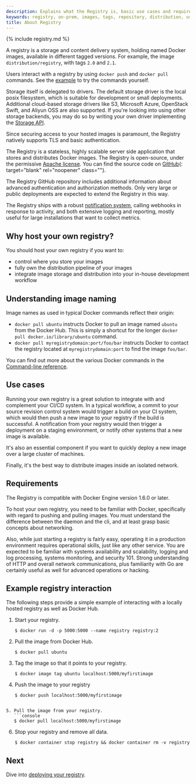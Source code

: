 ```yaml
---
description: Explains what the Registry is, basic use cases and requirements
keywords: registry, on-prem, images, tags, repository, distribution, use cases, requirements
title: About Registry
---
```


{% include registry.md %}

A registry is a storage and content delivery system, holding named Docker
images, available in different tagged versions. For example, the image `distribution/registry`, with tags `2.0` and `2.1`.

Users interact with a registry by using `docker push` and `docker pull` commands. See the [example](#example-registry-interaction) to try the commands yourself.

Storage itself is delegated to drivers. The default storage driver is the local
posix filesystem, which is suitable for development or small deployments.
Additional cloud-based storage drivers like S3, Microsoft Azure, OpenStack Swift,
and Aliyun OSS are also supported. If you're looking into using other storage
backends, you may do so by writing your own driver implementing the
[Storage API](storage-drivers/index.md).

Since securing access to your hosted images is paramount, the Registry natively
supports TLS and basic authentication.

The Registry is a stateless, highly scalable server side application that stores
and distributes Docker images. The Registry is open-source, under the
permissive [Apache license](https://en.wikipedia.org/wiki/Apache_License).
You can find the source code on
[GitHub](https://github.com/distribution/distribution){: target="blank" rel="noopener" class=""}.

The Registry GitHub repository includes additional information about advanced
authentication and authorization methods. Only very large or public deployments
are expected to extend the Registry in this way.

The Registry ships with a robust [notification system](notifications.md),
calling webhooks in response to activity, and both extensive logging and reporting,
mostly useful for large installations that want to collect metrics.

## Why host your own registry?

You should host your own registry if you want to:

 * control where you store your images
 * fully own the distribution pipeline of your images
 * integrate image storage and distribution into your in-house development workflow


## Understanding image naming

Image names as used in typical Docker commands reflect their origin:

 * `docker pull ubuntu` instructs Docker to pull an image named `ubuntu` from the Docker Hub. This is simply a shortcut for the longer `docker pull docker.io/library/ubuntu` command.
 * `docker pull myregistrydomain:port/foo/bar` instructs Docker to contact the registry located at `myregistrydomain:port` to find the image `foo/bar`.

You can find out more about the various Docker commands in
the [Command-line reference](../engine/reference/commandline/cli.md).

## Use cases

Running your own registry is a great solution to integrate with and complement
your CI/CD system. In a typical workflow, a commit to your source revision
control system would trigger a build on your CI system, which would then push a
new image to your registry if the build is successful. A notification from your
registry would then trigger a deployment on a staging environment, or notify
other systems that a new image is available.

It's also an essential component if you want to quickly deploy a new image over
a large cluster of machines.

Finally, it's the best way to distribute images inside an isolated network.

## Requirements

The Registry is compatible with Docker Engine version 1.6.0 or later.

To host your own registry, you need to be familiar with Docker, specifically with regard to
pushing and pulling images. You must understand the difference between the
daemon and the cli, and at least grasp basic concepts about networking.

Also, while just starting a registry is fairly easy, operating it in a
production environment requires operational skills, just like any other service.
You are expected to be familiar with systems availability and scalability,
logging and log processing, systems monitoring, and security 101. Strong
understanding of HTTP and overall network communications, plus familiarity with
Go are certainly useful as well for advanced operations or hacking.

## Example registry interaction

The following steps provide a simple example of interacting with a locally hosted registry as well as Docker Hub.

1. Start your registry.
   ```console
   $ docker run -d -p 5000:5000 --name registry registry:2
   ```

2. Pull the image from Docker Hub.
   ```console
   $ docker pull ubuntu
   ```

3. Tag the image so that it points to your registry.
   ```console
   $ docker image tag ubuntu localhost:5000/myfirstimage
   ```

4. Push the image to your registry
   ```console
   $ docker push localhost:5000/myfirstimage
```

5. Pull the image from your registry.
   ```console
   $ docker pull localhost:5000/myfirstimage
   ```

6. Stop your registry and remove all data.
   ```console
   $ docker container stop registry && docker container rm -v registry
   ```

## Next

Dive into [deploying your registry](deploying.md).
